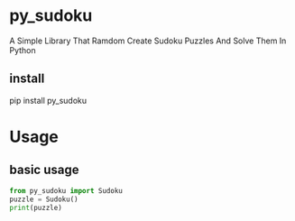 # py_sudoku
A Simple Library That Ramdom Create Sudoku Puzzles And Solve Them In Python
## install
pip install py_sudoku
# Usage
## basic usage
```python
from py_sudoku import Sudoku
puzzle = Sudoku()
print(puzzle)
```
